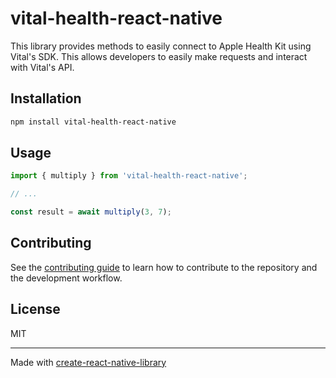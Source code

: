 # vital-health-react-native

This library provides methods to easily connect to Apple Health Kit using Vital's SDK. This allows developers to easily make requests and interact with Vital's API.

## Installation

```sh
npm install vital-health-react-native
```

## Usage

```js
import { multiply } from 'vital-health-react-native';

// ...

const result = await multiply(3, 7);
```

## Contributing

See the [contributing guide](CONTRIBUTING.md) to learn how to contribute to the repository and the development workflow.

## License

MIT

---

Made with [create-react-native-library](https://github.com/callstack/react-native-builder-bob)

